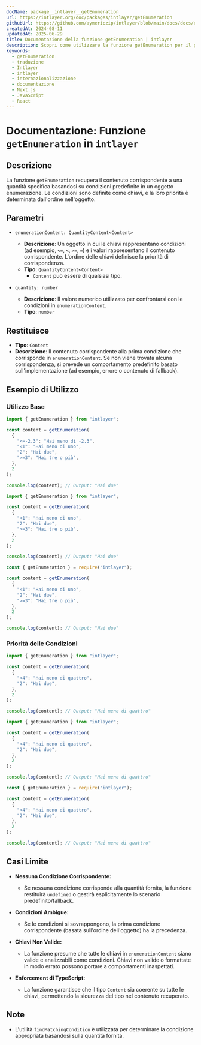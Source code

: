 ```yaml
---
docName: package__intlayer__getEnumeration
url: https://intlayer.org/doc/packages/intlayer/getEnumeration
githubUrl: https://github.com/aymericzip/intlayer/blob/main/docs/docs/en/packages/intlayer/getEnumeration.md
createdAt: 2024-08-11
updatedAt: 2025-06-29
title: Documentazione della funzione getEnumeration | intlayer
description: Scopri come utilizzare la funzione getEnumeration per il pacchetto intlayer
keywords:
  - getEnumeration
  - traduzione
  - Intlayer
  - intlayer
  - internazionalizzazione
  - documentazione
  - Next.js
  - JavaScript
  - React
---
```


# Documentazione: Funzione `getEnumeration` in `intlayer`

## Descrizione

La funzione `getEnumeration` recupera il contenuto corrispondente a una quantità specifica basandosi su condizioni predefinite in un oggetto enumerazione. Le condizioni sono definite come chiavi, e la loro priorità è determinata dall'ordine nell'oggetto.

## Parametri

- `enumerationContent: QuantityContent<Content>`

  - **Descrizione**: Un oggetto in cui le chiavi rappresentano condizioni (ad esempio, `<=`, `<`, `>=`, `=`) e i valori rappresentano il contenuto corrispondente. L'ordine delle chiavi definisce la priorità di corrispondenza.
  - **Tipo**: `QuantityContent<Content>`
    - `Content` può essere di qualsiasi tipo.

- `quantity: number`

  - **Descrizione**: Il valore numerico utilizzato per confrontarsi con le condizioni in `enumerationContent`.
  - **Tipo**: `number`

## Restituisce

- **Tipo**: `Content`
- **Descrizione**: Il contenuto corrispondente alla prima condizione che corrisponde in `enumerationContent`. Se non viene trovata alcuna corrispondenza, si prevede un comportamento predefinito basato sull'implementazione (ad esempio, errore o contenuto di fallback).

## Esempio di Utilizzo

### Utilizzo Base

```typescript codeFormat="typescript"
import { getEnumeration } from "intlayer";

const content = getEnumeration(
  {
    "<=-2.3": "Hai meno di -2.3",
    "<1": "Hai meno di uno",
    "2": "Hai due",
    ">=3": "Hai tre o più",
  },
  2
);

console.log(content); // Output: "Hai due"
```

```javascript codeFormat="esm"
import { getEnumeration } from "intlayer";

const content = getEnumeration(
  {
    "<1": "Hai meno di uno",
    "2": "Hai due",
    ">=3": "Hai tre o più",
  },
  2
);

console.log(content); // Output: "Hai due"
```

```javascript codeFormat="commonjs"
const { getEnumeration } = require("intlayer");

const content = getEnumeration(
  {
    "<1": "Hai meno di uno",
    "2": "Hai due",
    ">=3": "Hai tre o più",
  },
  2
);

console.log(content); // Output: "Hai due"
```

### Priorità delle Condizioni

```typescript codeFormat="typescript"
import { getEnumeration } from "intlayer";

const content = getEnumeration(
  {
    "<4": "Hai meno di quattro",
    "2": "Hai due",
  },
  2
);

console.log(content); // Output: "Hai meno di quattro"
```

```javascript codeFormat="esm"
import { getEnumeration } from "intlayer";

const content = getEnumeration(
  {
    "<4": "Hai meno di quattro",
    "2": "Hai due",
  },
  2
);

console.log(content); // Output: "Hai meno di quattro"
```

```javascript codeFormat="commonjs"
const { getEnumeration } = require("intlayer");

const content = getEnumeration(
  {
    "<4": "Hai meno di quattro",
    "2": "Hai due",
  },
  2
);

console.log(content); // Output: "Hai meno di quattro"
```

## Casi Limite

- **Nessuna Condizione Corrispondente:**

  - Se nessuna condizione corrisponde alla quantità fornita, la funzione restituirà `undefined` o gestirà esplicitamente lo scenario predefinito/fallback.

- **Condizioni Ambigue:**

  - Se le condizioni si sovrappongono, la prima condizione corrispondente (basata sull'ordine dell'oggetto) ha la precedenza.

- **Chiavi Non Valide:**

  - La funzione presume che tutte le chiavi in `enumerationContent` siano valide e analizzabili come condizioni. Chiavi non valide o formattate in modo errato possono portare a comportamenti inaspettati.

- **Enforcement di TypeScript:**
  - La funzione garantisce che il tipo `Content` sia coerente su tutte le chiavi, permettendo la sicurezza del tipo nel contenuto recuperato.

## Note

- L'utilità `findMatchingCondition` è utilizzata per determinare la condizione appropriata basandosi sulla quantità fornita.
